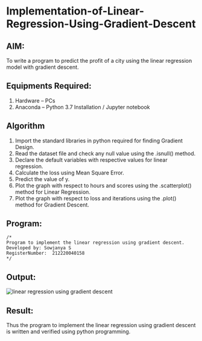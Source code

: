 # Implementation-of-Linear-Regression-Using-Gradient-Descent

## AIM:
To write a program to predict the profit of a city using the linear regression model with gradient descent.

## Equipments Required:
1. Hardware – PCs
2. Anaconda – Python 3.7 Installation / Jupyter notebook

## Algorithm
1. Import the standard libraries in python required for finding Gradient Design.
2. Read the dataset file and check any null value using the .isnull() method.
3. Declare the default variables with respective values for linear regression.
4. Calculate the loss using Mean Square Error.
5. Predict the value of y.
6. Plot the graph with respect to hours and scores using the .scatterplot() method
for Linear Regression.
7. Plot the graph with respect to loss and iterations using the .plot() method for
Gradient Descent.
## Program:
```
/*
Program to implement the linear regression using gradient descent.
Developed by: Sowjanya S
RegisterNumber:  212220040158
*/
```

## Output:
![linear regression using gradient descent](sam.png)


## Result:
Thus the program to implement the linear regression using gradient descent is written and verified using python programming.
